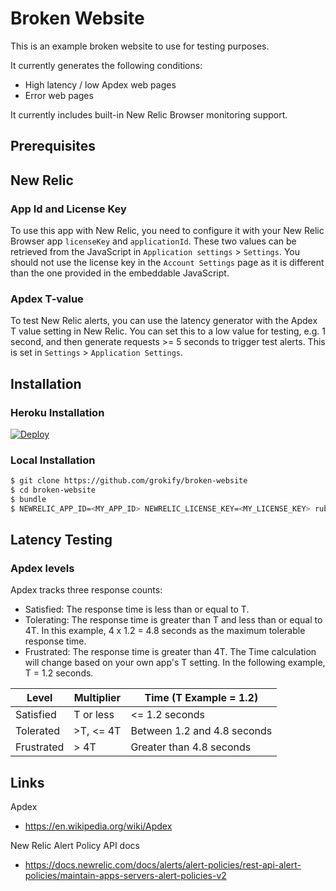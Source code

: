 Broken Website
==============

This is an example broken website to use for testing purposes.

It currently generates the following conditions:

* High latency / low Apdex web pages
* Error web pages

It currently includes built-in New Relic Browser monitoring support.

## Prerequisites

## New Relic

### App Id and License Key

To use this app with New Relic, you need to configure it with your New Relic Browser app `licenseKey` and `applicationId`. These two values can be retrieved from the JavaScript in `Application settings` > `Settings`. You should not use the license key in the `Account Settings` page as it is different than the one provided in the embeddable JavaScript.

### Apdex T-value

To test New Relic alerts, you can use the latency generator with the Apdex T value setting in New Relic. You can set this to a low value for testing, e.g. 1 second, and then generate requests >= 5 seconds to trigger test alerts. This is set in `Settings` > `Application Settings`.

## Installation

### Heroku Installation

[![Deploy](https://www.herokucdn.com/deploy/button.svg)](https://heroku.com/deploy)

### Local Installation

```bash
$ git clone https://github.com/grokify/broken-website
$ cd broken-website
$ bundle
$ NEWRELIC_APP_ID=<MY_APP_ID> NEWRELIC_LICENSE_KEY=<MY_LICENSE_KEY> ruby app.rb
```

## Latency Testing

### Apdex levels

Apdex tracks three response counts:

* Satisfied: The response time is less than or equal to T.
* Tolerating: The response time is greater than T and less than or equal to 4T. In this example, 4 x 1.2 = 4.8 seconds as the maximum tolerable response time.
* Frustrated: The response time is greater than 4T.
The Time calculation will change based on your own app's T setting. In the following example, T = 1.2 seconds.

| Level | Multiplier | Time (T Example = 1.2) |
|-------|------------|------------------------|
| Satisfied | T or less | <= 1.2 seconds |
| Tolerated | >T, <= 4T | Between 1.2 and 4.8 seconds |
| Frustrated | > 4T | Greater than 4.8 seconds |

## Links

Apdex

* https://en.wikipedia.org/wiki/Apdex

New Relic Alert Policy API docs

* https://docs.newrelic.com/docs/alerts/alert-policies/rest-api-alert-policies/maintain-apps-servers-alert-policies-v2
